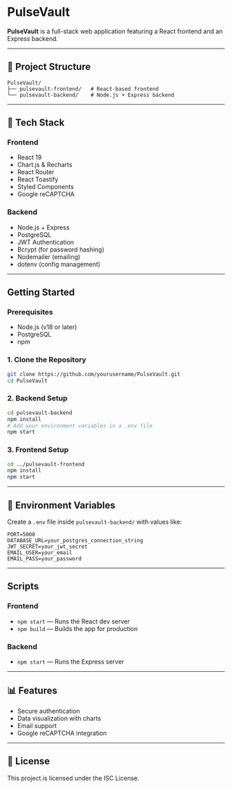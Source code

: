 # PulseVault

**PulseVault** is a full-stack web application featuring a React frontend and an Express backend.

---

## 🧱 Project Structure

```
PulseVault/
├── pulsevault-frontend/   # React-based frontend
└── pulsevault-backend/    # Node.js + Express backend
```

---

## 🔧 Tech Stack

### Frontend
- React 19
- Chart.js & Recharts
- React Router
- React Toastify
- Styled Components
- Google reCAPTCHA

### Backend
- Node.js + Express
- PostgreSQL
- JWT Authentication
- Bcrypt (for password hashing)
- Nodemailer (emailing)
- dotenv (config management)

---

##  Getting Started

### Prerequisites
- Node.js (v18 or later)
- PostgreSQL
- npm

### 1. Clone the Repository
```bash
git clone https://github.com/yourusername/PulseVault.git
cd PulseVault
```

### 2. Backend Setup
```bash
cd pulsevault-backend
npm install
# Add your environment variables in a .env file
npm start
```

### 3. Frontend Setup
```bash
cd ../pulsevault-frontend
npm install
npm start
```

---

## 📂 Environment Variables

Create a `.env` file inside `pulsevault-backend/` with values like:

```
PORT=5000
DATABASE_URL=your_postgres_connection_string
JWT_SECRET=your_jwt_secret
EMAIL_USER=your_email
EMAIL_PASS=your_password
```

---

##  Scripts

### Frontend
- `npm start` — Runs the React dev server
- `npm build` — Builds the app for production

### Backend
- `npm start` — Runs the Express server

---

## 📊 Features

- Secure authentication
- Data visualization with charts
- Email support
- Google reCAPTCHA integration

---

## 📃 License

This project is licensed under the ISC License.
